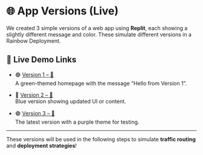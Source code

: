 # 🌐 App Versions (Live)

We created 3 simple versions of a web app using **Replit**, each showing a slightly different message and color. These simulate different versions in a Rainbow Deployment.

## 🔗 Live Demo Links

- 🟢 [Version 1 – 🌱](https://your-v1-url.repl.co)  
  A green-themed homepage with the message “Hello from Version 1”.

- 🔵 [Version 2 – 🚀](https://your-v2-url.repl.co)  
  Blue version showing updated UI or content.

- 🟣 [Version 3 – 🦄](https://your-v3-url.repl.co)  
  The latest version with a purple theme for testing.

---

These versions will be used in the following steps to simulate **traffic routing** and **deployment strategies**!
